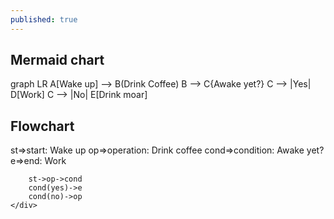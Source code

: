 ```yaml
---
published: true
---
```

## Mermaid chart

<div class="mermaid">
  graph LR
  A[Wake up] --> B(Drink Coffee)
	B --> C{Awake yet?}
	C --> |Yes| D[Work]
	C --> |No| E[Drink moar]
</div>

## Flowchart
<body>
	<div id="code">
		st=>start: Wake up
		op=>operation: Drink coffee
		cond=>condition: Awake yet?
		e=>end: Work

		st->op->cond
		cond(yes)->e
		cond(no)->op
	</div>
<div id="diagram"></div>
</body>